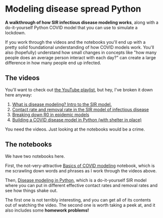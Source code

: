 # Modeling disease spread Python

**A walkthrough of how SIR infectious disease modeling works**, along with a do-it-yourself Python COVID model that you can use to simulate a lockdown.

If you work through the videos and the notebooks you'll end up with a pretty solid foundational understanding of how COVID models work. You'll also (hopefully) understand how small changes in concepts like "how many people does an average person interact with each day?" can create a large difference in how many people end up infected.

## The videos

You'll want to check out [the YouTube playlist](https://www.youtube.com/playlist?list=PLewNEVDy7gq1w-CbbPUowTHaHZWSt-Ojc), but hey, I've broken it down here anyway:

1. [What is disease modeling? Intro to the SIR model.](https://www.youtube.com/watch?v=VIlsJas54-g&list=PLewNEVDy7gq1w-CbbPUowTHaHZWSt-Ojc&index=2&t=0s)
2. [Contact rate and removal rate in the SIR model of infectious disease](https://www.youtube.com/watch?v=K0fv4wVwPNY&list=PLewNEVDy7gq1w-CbbPUowTHaHZWSt-Ojc&index=3&t=0s)
3. [Breaking down R0 in epidemic models](https://www.youtube.com/watch?v=7DcSsN3gTu8&list=PLewNEVDy7gq1w-CbbPUowTHaHZWSt-Ojc&index=4&t=0s)
4. [Building a COVID disease model in Python (with shelter in place)](https://www.youtube.com/watch?v=ITUiX5Fpmm4&list=PLewNEVDy7gq1w-CbbPUowTHaHZWSt-Ojc&index=5&t=0s)

You need the videos. Just looking at the notebooks would be a crime.

## The notebooks

We have two notebooks here.

First, the not-very-attractive [Basics of COVID modeling](/jsoma/python-disease-modeling/blob/master/Basics%20of%20COVID%20modeling.ipynb) notebook, which is me scrawling down words and phrases as I work through the videos above.

Then, [Disease modeling in Python](/jsoma/python-disease-modeling/blob/master/Disease%20modeling%20in%20Python.ipynb), which is a do-it-yourself SIR model where you can put in different effective contact rates and removal rates and see how things shake out.   

The first one is not terribly interesting, and you can get all of its contents out of watching the video. The second one is worth taking a peek at, and it also includes some **homework problems!**
